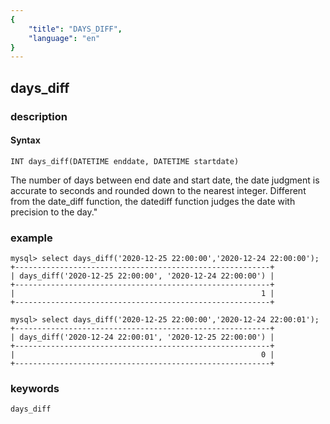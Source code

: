 ```yaml
---
{
    "title": "DAYS_DIFF",
    "language": "en"
}
---
```


<!-- 
Licensed to the Apache Software Foundation (ASF) under one
or more contributor license agreements.  See the NOTICE file
distributed with this work for additional information
regarding copyright ownership.  The ASF licenses this file
to you under the Apache License, Version 2.0 (the
"License"); you may not use this file except in compliance
with the License.  You may obtain a copy of the License at

  http://www.apache.org/licenses/LICENSE-2.0

Unless required by applicable law or agreed to in writing,
software distributed under the License is distributed on an
"AS IS" BASIS, WITHOUT WARRANTIES OR CONDITIONS OF ANY
KIND, either express or implied.  See the License for the
specific language governing permissions and limitations
under the License.
-->

## days_diff
### description
#### Syntax

`INT days_diff(DATETIME enddate, DATETIME startdate)`

The number of days between end date and start date, the date judgment is accurate to seconds and rounded down to the nearest integer. Different from the date_diff function, the datediff function judges the date with precision to the day."

### example

```
mysql> select days_diff('2020-12-25 22:00:00','2020-12-24 22:00:00');
+---------------------------------------------------------+
| days_diff('2020-12-25 22:00:00', '2020-12-24 22:00:00') |
+---------------------------------------------------------+
|                                                       1 |
+---------------------------------------------------------+

mysql> select days_diff('2020-12-25 22:00:00','2020-12-24 22:00:01');
+---------------------------------------------------------+
| days_diff('2020-12-24 22:00:01', '2020-12-25 22:00:00') |
+---------------------------------------------------------+
|                                                       0 |
+---------------------------------------------------------+
```

### keywords

    days_diff
